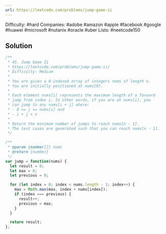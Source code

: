 ```yaml
---
url: https://leetcode.com/problems/jump-game-ii
---
```


Difficulty: #hard
Companies: #adobe #amazon #apple #facebook #google #huawei #microsoft #nutanix #oracle #uber
Lists: #neetcode150

## Solution

```javascript
/**
 * 45. Jump Game II
 * https://leetcode.com/problems/jump-game-ii/
 * Difficulty: Medium
 *
 * You are given a 0-indexed array of integers nums of length n.
 * You are initially positioned at nums[0].
 *
 * Each element nums[i] represents the maximum length of a forward
 * jump from index i. In other words, if you are at nums[i], you
 * can jump to any nums[i + j] where:
 * - 0 <= j <= nums[i] and
 * - i + j < n
 *
 * Return the minimum number of jumps to reach nums[n - 1].
 * The test cases are generated such that you can reach nums[n - 1].
 */

/**
 * @param {number[]} nums
 * @return {number}
 */
var jump = function(nums) {
  let result = 0;
  let max = 0;
  let previous = 0;

  for (let index = 0; index < nums.length - 1; index++) {
    max = Math.max(max, index + nums[index]);
    if (index === previous) {
      result++;
      previous = max;
    }
  }

  return result;
};

```
